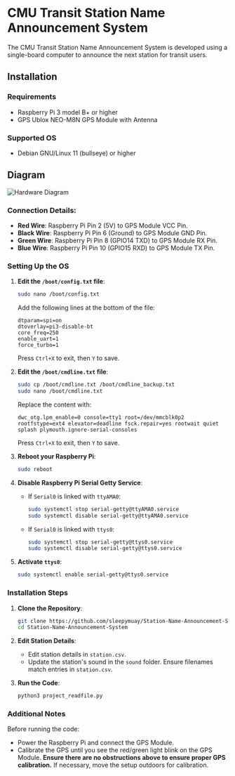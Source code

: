 
# CMU Transit Station Name Announcement System


The CMU Transit Station Name Announcement 
System is developed using a single-board computer to announce the next station for transit users.



## Installation

### Requirements

- Raspberry Pi 3 model B+ or higher
-  GPS Ublox NEO-M8N GPS Module with Antenna

### Supported OS

- Debian GNU/Linux 11 (bullseye) or higher

## Diagram

![Hardware Diagram](https://img5.pic.in.th/file/secure-sv1/hw-diagram.md.png)

### Connection Details:
- **Red Wire**: Raspberry Pi Pin 2 (5V) to GPS Module VCC Pin.
- **Black Wire**: Raspberry Pi Pin 6 (Ground) to GPS Module GND Pin.
- **Green Wire**: Raspberry Pi Pin 8 (GPIO14 TXD) to GPS Module RX Pin.
- **Blue Wire**: Raspberry Pi Pin 10 (GPIO15 RXD) to GPS Module TX Pin.

### Setting Up the OS

1. **Edit the `/boot/config.txt` file**:
    ```bash
    sudo nano /boot/config.txt
    ```
   Add the following lines at the bottom of the file:
    ```plaintext
    dtparam=spi=on
    dtoverlay=pi3-disable-bt
    core_freq=250
    enable_uart=1
    force_turbo=1
    ```
   Press `Ctrl+X` to exit, then `Y` to save.

2. **Edit the `/boot/cmdline.txt` file**:
    ```bash
    sudo cp /boot/cmdline.txt /boot/cmdline_backup.txt
    sudo nano /boot/cmdline.txt
    ```
   Replace the content with:
    ```plaintext
    dwc_otg.lpm_enable=0 console=tty1 root=/dev/mmcblk0p2 rootfstype=ext4 elevator=deadline fsck.repair=yes rootwait quiet splash plymouth.ignore-serial-consoles
    ```
   Press `Ctrl+X` to exit, then `Y` to save.

3. **Reboot your Raspberry Pi**:
    ```bash
    sudo reboot
    ```

4. **Disable Raspberry Pi Serial Getty Service**:
    - If `Serial0` is linked with `ttyAMA0`:
        ```bash
        sudo systemctl stop serial-getty@ttyAMA0.service
        sudo systemctl disable serial-getty@ttyAMA0.service
        ```
    - If `Serial0` is linked with `ttys0`:
        ```bash
        sudo systemctl stop serial-getty@ttys0.service
        sudo systemctl disable serial-getty@ttys0.service
        ```

5. **Activate `ttys0`**:
    ```bash
    sudo systemctl enable serial-getty@ttys0.service
    ```

### Installation Steps

1. **Clone the Repository**:
    ```bash
    git clone https://github.com/sleepymuay/Station-Name-Announcement-System.git
    cd Station-Name-Announcement-System
    ```

2. **Edit Station Details**:
    - Edit station details in `station.csv`.
    - Update the station's sound in the `sound` folder. Ensure filenames match entries in `station.csv`.

3. **Run the Code**:
    ```bash
    python3 project_readfile.py
    ```

### Additional Notes

Before running the code:
- Power the Raspberry Pi and connect the GPS Module.
- Calibrate the GPS until you see the red/green light blink on the GPS Module. **Ensure there are no obstructions above to ensure proper GPS calibration.** If necessary, move the setup outdoors for calibration.
